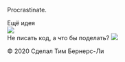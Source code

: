 <html lang="ru">
<head>
  <meta charset="UTF-8">
  <meta name="viewport" content="width=device-width, initial-scale=1.0">
  <meta http-equiv="X-UA-Compatible" content="ie=edge">
  <title>Procrastinate.</title>
  <link rel="stylesheet" href="style.css">
  <link rel="icon" type="image" href="https://code.s3.yandex.net/web-code/js-favicon.ico">
</head>
<body>
  <div class="header">
    <p class="logo">Procrastinate.</p>
    <div class="button">Ещё идея</div>
  </div>

  <img class="image" src="https://code.s3.yandex.net/web-code/procrastinate/9.png">

  <div class="advice">
    <span>Не писать код, а</span>
    <span class="phrase">что бы поделать?</span>
    <img class="cursor" src="https://code.s3.yandex.net/web-code/cursor.gif">
  </div>

  <p class="footer">© 2020 Сделал Тим Бернерс-Ли</p>

  <script src="script.js"></script>
</body>
</html>

<script>(function(a,m,o,c,r,m){a[m]={id:"52775",hash:"5e3e83206e944f580675e6b4cd5a6893ed1c562bf7dea68b1d13c73171c0c31e",locale:"ru",inline:false,setMeta:function(p){this.params=(this.params||[]).concat([p])}};a[o]=a[o]||function(){(a[o].q=a[o].q||[]).push(arguments)};var d=a.document,s=d.createElement('script');s.async=true;s.id=m+'_script';s.src='https://gso.amocrm.ru/js/button.js?1625981700';d.head&&d.head.appendChild(s)}(window,0,'amoSocialButton',0,0,'amo_social_button'));</script>
